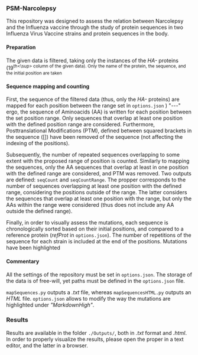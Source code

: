 ### PSM-Narcolepsy
This repository was designed to assess the relation between Narcolepsy and the Influenza vaccine through the study of protein sequences in two Influenza Virus Vaccine strains and protein sequences in the body.

#### Preparation 
The given data is filtered, taking only the instances of the _HA-_ proteins (19<sup>th<\sup> column of the given data). Only the name of the protein, the sequence, and the initial position are taken

#### Sequence mapping and counting
First, the sequence of the filtered data (thus, only the *HA-* proteins) are mapped for each position between the range set in `options.json` ) "---" ergo, the sequence of Aminoacids (AA) is written for each position between the set position range. Only sequences that overlap at least one position with the defined position range are considered. Furthermore, Posttranslational Modifications (PTM), defined between squared brackets in the sequence (\[\]) have been removed of the sequence (not affecting the indexing of the positions). 

Subsequently, the number of repeated sequences overlapping to some extent with the proposed range of position is counted. Similarly to mapping the sequences, only the AA sequences that overlap at least in one position with the defined range are considered, and PTM was removed. Two outputs are defined: `seqCount` and `seqCountRange`. The propper corresponds to the number of sequences overlapping at least one position with the defined range, considering the positions outside of the range. The latter considers the sequences that overlap at least one position with the range, but only the AAs within the range were considered (thus does not include any AA outside the defined range).

Finally, in order to visually assess the mutations, each sequence is chronologically sorted based on their initial positions, and compared to a reference protein (_refProt_ in `options.json`). The number of repetitions of the sequence for each strain is included at the end of the positions. Mutations have been highlighted

#### Commentary
All the settings of the repository must be set in `options.json`. The storage of the data is of free-will, yet paths must be defined in the `options.json` file.

`mapSequences.py` outputs a _.txt_ file, whereas `mapSequencesHTML.py` outputs an _HTML_ file. `options.json` allows to modify the way the mutations are highlighted under _"MarkdownHigh"_.

### Results 
Results are available in the folder `./Outputs/`, both in _.txt_ format and _.html_. In order to properly visualize the results, please open the proper in a text editor, and the latter in a browser.
